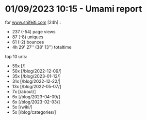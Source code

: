 # 01/09/2023 10:15 - Umami report
for www.shifeiti.com [24h] :

 - 237 (-54) page views
 - 87 (-8) uniques
 - 61 (-2) bounces
 - 4h 29' 27'' (38' 13'') totaltime


top 10 urls:
 - 59x [/]
 - 50x [/blog/2022-12-09/]
 - 35x [/blog/2023-01-12/]
 - 31x [/blog/2022-12-22/]
 - 13x [/blog/2022-05-07/]
 - 7x [/about/]
 - 6x [/blog/2023-04-09/]
 - 6x [/blog/2023-02-03/]
 - 5x [/wiki/]
 - 5x [/blog/categories/]


